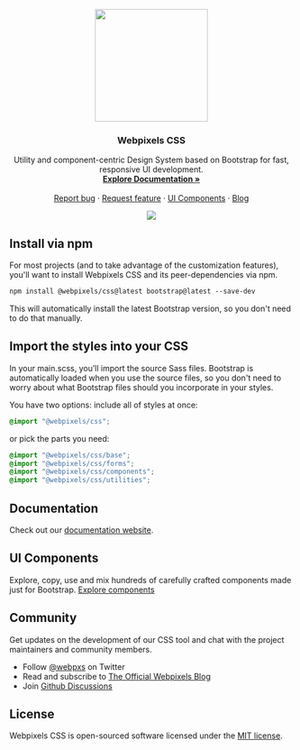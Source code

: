 <p align="center"><a href="https://webpixels.io/start" target="_blank"><img src="https://webpixels.s3.eu-central-1.amazonaws.com/public/github/logo.png" width="200" height=""></a></p>

<h3 align="center">Webpixels CSS</h3>

<p align="center">
  Utility and component-centric Design System based on Bootstrap for fast, responsive UI development.
  <br>
  <a href="https://webpixels.io/docs"><strong>Explore Documentation »</strong></a>
  <br>
  <br>
  <a href="https://github.com/webpixels/css/issues/new?template=bug_report.md">Report bug</a>
  ·
  <a href="https://github.com/webpixels/css/issues/new?template=feature_request.md">Request feature</a>
  ·
  <a href="https://webpixels.io/components/">UI Components</a>
  ·
  <a href="https://webpixels.io/blog/">Blog</a>
</p>

<p align="center"><a href="https://webpixels.io/start" target="_blank"><img src="https://webpixels.s3.eu-central-1.amazonaws.com/public/github/products/css.png" ></a></p>

## Install via npm

For most projects (and to take advantage of the customization features), you'll want to install Webpixels CSS and its peer-dependencies via npm.

```txt
npm install @webpixels/css@latest bootstrap@latest --save-dev
```

This will automatically install the latest Bootstrap version, so you don't need to do that manually.

## Import the styles into your CSS

In your main.scss, you’ll import the source Sass files. Bootstrap is automatically loaded when you use the source files, so you don't need to worry about what Bootstrap files should you incorporate in your styles.

You have two options: include all of styles at once:

```scss
@import "@webpixels/css";
```

or pick the parts you need:

```scss
@import "@webpixels/css/base";
@import "@webpixels/css/forms";
@import "@webpixels/css/components";
@import "@webpixels/css/utilities";
```

## Documentation

Check out our [documentation website](https://webpixels.io/docs).

## UI Components

Explore, copy, use and mix hundreds of carefully crafted components made just for Bootstrap. [Explore components](https://webpixels.io/components)

## Community

Get updates on the development of our CSS tool and chat with the project maintainers and community members.

- Follow [@webpxs](https://twitter.com/intent/user?screen_name=webpxs) on Twitter
- Read and subscribe to [The Official Webpixels Blog](https://webpixels.io/blog)
- Join [Github Discussions](https://github.com/webpixels/css/discussions)

## License

Webpixels CSS is open-sourced software licensed under the [MIT license](https://github.com/webpixels/css/blob/master/LICENSE).
